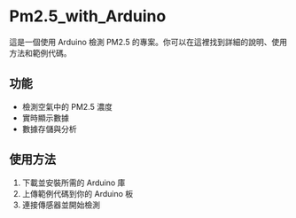 # Pm2.5_with_Arduino

這是一個使用 Arduino 檢測 PM2.5 的專案。你可以在這裡找到詳細的說明、使用方法和範例代碼。

## 功能

- 檢測空氣中的 PM2.5 濃度
- 實時顯示數據
- 數據存儲與分析

## 使用方法

1. 下載並安裝所需的 Arduino 庫
2. 上傳範例代碼到你的 Arduino 板
3. 連接傳感器並開始檢測
